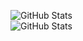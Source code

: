 ![GitHub Stats](https://github-readme-streak-stats.herokuapp.com/?user=boriscu&theme=tokyonight&hide_border=true)<br/>
![GitHub Stats](https://github-readme-stats.vercel.app/api/top-langs/?username=boriscu&theme=tokyonight&show_icons=true&hide_border=true&layout=compact)
